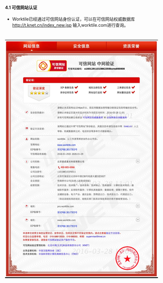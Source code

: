 #### 4.1 可信网站认证
* Worktile已经通过可信网站身份认证，可以在可信网站权威数据库 http://t.knet.cn/index_new.jsp 输入worktile.com进行查询。

# ![](/assets/5.jpg)